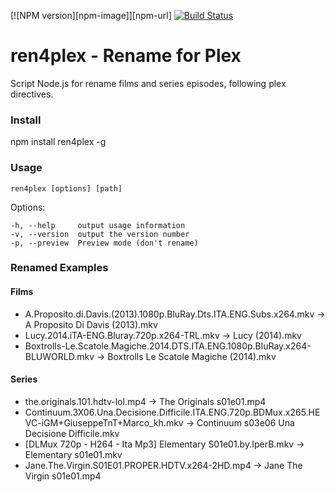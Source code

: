 [![NPM version][npm-image]][npm-url] [![Build Status](https://travis-ci.org/Zax/ren4plex.svg?branch=master)](https://travis-ci.org/Zax/ren4plex)

# ren4plex - Rename for Plex
Script Node.js for rename films and series episodes, following plex directives.

### Install
npm install ren4plex -g

### Usage

`ren4plex [options] [path]`

 Options:

    -h, --help     output usage information
    -v, --version  output the version number
    -p, --preview  Preview mode (don't rename)


### Renamed Examples

#### Films
* A.Proposito.di.Davis.(2013).1080p.BluRay.Dts.ITA.ENG.Subs.x264.mkv -> A Proposito Di Davis (2013).mkv
* Lucy.2014.iTA-ENG.Bluray.720p.x264-TRL.mkv -> Lucy (2014).mkv
* Boxtrolls-Le.Scatole.Magiche.2014.DTS.ITA.ENG.1080p.BluRay.x264-BLUWORLD.mkv -> Boxtrolls Le Scatole Magiche (2014).mkv

#### Series
* the.originals.101.hdtv-lol.mp4 -> The Originals s01e01.mp4
* Continuum.3X06.Una.Decisione.Difficile.ITA.ENG.720p.BDMux.x265.HEVC-iGM+GiuseppeTnT+Marco_kh.mkv -> Continuum s03e06 Una Decisione Difficile.mkv
* [DLMux 720p - H264 - Ita Mp3] Elementary S01e01.by.IperB.mkv -> Elementary s01e01.mkv
* Jane.The.Virgin.S01E01.PROPER.HDTV.x264-2HD.mp4 -> Jane The Virgin s01e01.mp4


